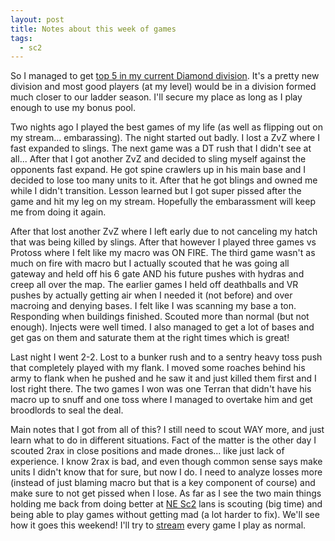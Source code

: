 ```yaml
---
layout: post
title: Notes about this week of games
tags:
  - sc2
---
```

<p>So I managed to get <a href="http://us.battle.net/sc2/en/profile/280904/1/Kelsin/ladder/43147#current-rank">top 5 in my current Diamond division</a>. It's a pretty new division and most good players (at my level) would be in a division formed much closer to our ladder season. I'll secure my place as long as I play enough to use my bonus pool.</p><p>Two nights ago I played the best games of my life (as well as flipping out on my stream... embarassing). The night started out badly. I lost a ZvZ where I fast expanded to slings. The next game was a DT rush that I didn't see at all... After that I got another ZvZ and decided to sling myself against the opponents fast expand. He got spine crawlers up in his main base and I decided to lose too many units to it. After that he got blings and owned me while I didn't transition. Lesson learned but I got super pissed after the game and hit my leg on my stream. Hopefully the embarassment will keep me from doing it again.</p><p>After that lost another ZvZ where I left early due to not canceling my hatch that was being killed by slings. After that however I played three games vs Protoss where I felt like my macro was ON FIRE. The third game wasn't as much on fire with macro but I actually scouted that he was going all gateway and held off his 6 gate AND his future pushes with hydras and creep all over the map. The earlier games I held off deathballs and VR pushes by actually getting air when I needed it (not before) and over macroing and denying bases. I felt like I was scanning my base a ton. Responding when buildings finished. Scouted more than normal (but not enough). Injects were well timed. I also managed to get a lot of bases and get gas on them and saturate them at the right times which is great!</p><p>Last night I went 2-2. Lost to a bunker rush and to a sentry heavy toss push that completely played with my flank. I moved some roaches behind his army to flank when he pushed and he saw it and just killed them first and I lost right there. The two games I won was one Terran that didn't have his macro up to snuff and one toss where I managed to overtake him and get broodlords to seal the deal.</p><p>Main notes that I got from all of this? I still need to scout WAY more, and just learn what to do in different situations. Fact of the matter is the other day I scouted 2rax in close positions and made drones... like just lack of experience. I know 2rax is bad, and even though common sense says make units I didn't know that for sure, but now I do. I need to analyze losses more (instead of just blaming macro but that is a key component of course) and make sure to not get pissed when I lose. As far as I see the two main things holding me back from doing better at <a href="http://forum.nesc2league.com/">NE Sc2</a> lans is scouting (big time) and being able to play games without getting mad (a lot harder to fix). We'll see how it goes this weekend! I'll try to <a href="http://www.justin.tv/kelsinsc2">stream</a> every game I play as normal.</p>
